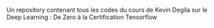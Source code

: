 Un repository contenant tous les codes du cours de Kevin Degila sur le Deep Learning : De Zero à la Certification Tensorflow
